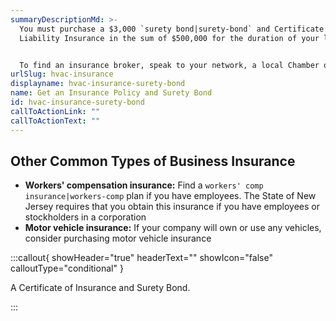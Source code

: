 ```yaml
---
summaryDescriptionMd: >-
  You must purchase a $3,000 `surety bond|surety-bond` and Certificate of
  Liability Insurance in the sum of $500,000 for the duration of your license.


  To find an insurance broker, speak to your network, a local Chamber of Commerce, or supplier. Often, the best way to find a broker is through word of mouth.
urlSlug: hvac-insurance
displayname: hvac-insurance-surety-bond
name: Get an Insurance Policy and Surety Bond
id: hvac-insurance-surety-bond
callToActionLink: ""
callToActionText: ""
---
```


## Other Common Types of Business Insurance

- **Workers' compensation insurance:** Find a `workers' comp insurance|workers-comp` plan if you have employees. The State of New Jersey requires that you obtain this insurance if you have employees or stockholders in a corporation
- **Motor vehicle insurance:** If your company will own or use any vehicles, consider purchasing motor vehicle insurance

:::callout{ showHeader="true" headerText="" showIcon="false" calloutType="conditional" }

A Certificate of Insurance and Surety Bond.

:::
